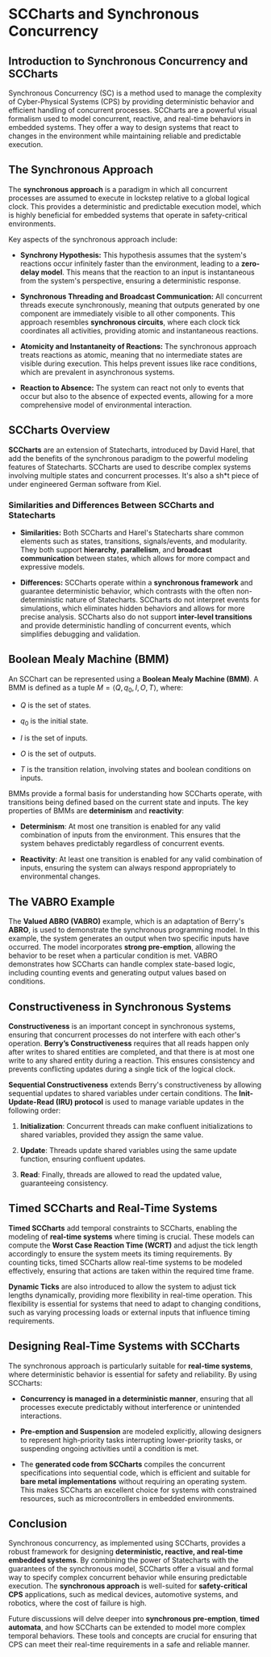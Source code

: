 <!-- lecture2_sccharts.qmd -->

# SCCharts and Synchronous Concurrency

## Introduction to Synchronous Concurrency and SCCharts

Synchronous Concurrency (SC) is a method used to manage the complexity of Cyber-Physical Systems (CPS) by providing deterministic behavior and efficient handling of concurrent processes. SCCharts are a powerful visual formalism used to model concurrent, reactive, and real-time behaviors in embedded systems. They offer a way to design systems that react to changes in the environment while maintaining reliable and predictable execution.

## The Synchronous Approach

The **synchronous approach** is a paradigm in which all concurrent processes are assumed to execute in lockstep relative to a global logical clock. This provides a deterministic and predictable execution model, which is highly beneficial for embedded systems that operate in safety-critical environments.

Key aspects of the synchronous approach include:

-   **Synchrony Hypothesis:** This hypothesis assumes that the system's reactions occur infinitely faster than the environment, leading to a **zero-delay model**. This means that the reaction to an input is instantaneous from the system's perspective, ensuring a deterministic response.

-   **Synchronous Threading and Broadcast Communication:** All concurrent threads execute synchronously, meaning that outputs generated by one component are immediately visible to all other components. This approach resembles **synchronous circuits**, where each clock tick coordinates all activities, providing atomic and instantaneous reactions.

-   **Atomicity and Instantaneity of Reactions:** The synchronous approach treats reactions as atomic, meaning that no intermediate states are visible during execution. This helps prevent issues like race conditions, which are prevalent in asynchronous systems.

-   **Reaction to Absence:** The system can react not only to events that occur but also to the absence of expected events, allowing for a more comprehensive model of environmental interaction.

## SCCharts Overview

**SCCharts** are an extension of Statecharts, introduced by David Harel, that add the benefits of the synchronous paradigm to the powerful modeling features of Statecharts. SCCharts are used to describe complex systems involving multiple states and concurrent processes. It's also a sh\*t piece of under engineered German software from Kiel.

### Similarities and Differences Between SCCharts and Statecharts

-   **Similarities:** Both SCCharts and Harel's Statecharts share common elements such as states, transitions, signals/events, and modularity. They both support **hierarchy**, **parallelism**, and **broadcast communication** between states, which allows for more compact and expressive models.

-   **Differences:** SCCharts operate within a **synchronous framework** and guarantee deterministic behavior, which contrasts with the often non-deterministic nature of Statecharts. SCCharts do not interpret events for simulations, which eliminates hidden behaviors and allows for more precise analysis. SCCharts also do not support **inter-level transitions** and provide deterministic handling of concurrent events, which simplifies debugging and validation.

## Boolean Mealy Machine (BMM)

An SCChart can be represented using a **Boolean Mealy Machine (BMM)**. A BMM is defined as a tuple $M = \langle Q, q_0, I, O, T \rangle$, where:

-   $Q$ is the set of states.

-   $q_0$ is the initial state.

-   $I$ is the set of inputs.

-   $O$ is the set of outputs.

-   $T$ is the transition relation, involving states and boolean conditions on inputs.

BMMs provide a formal basis for understanding how SCCharts operate, with transitions being defined based on the current state and inputs. The key properties of BMMs are **determinism** and **reactivity**:

-   **Determinism**: At most one transition is enabled for any valid combination of inputs from the environment. This ensures that the system behaves predictably regardless of concurrent events.

-   **Reactivity**: At least one transition is enabled for any valid combination of inputs, ensuring the system can always respond appropriately to environmental changes.

## The VABRO Example

The **Valued ABRO (VABRO)** example, which is an adaptation of Berry's **ABRO**, is used to demonstrate the synchronous programming model. In this example, the system generates an output when two specific inputs have occurred. The model incorporates **strong pre-emption**, allowing the behavior to be reset when a particular condition is met. VABRO demonstrates how SCCharts can handle complex state-based logic, including counting events and generating output values based on conditions.

## Constructiveness in Synchronous Systems

**Constructiveness** is an important concept in synchronous systems, ensuring that concurrent processes do not interfere with each other's operation. **Berry’s Constructiveness** requires that all reads happen only after writes to shared entities are completed, and that there is at most one write to any shared entity during a reaction. This ensures consistency and prevents conflicting updates during a single tick of the logical clock.

**Sequential Constructiveness** extends Berry's constructiveness by allowing sequential updates to shared variables under certain conditions. The **Init-Update-Read (IRU) protocol** is used to manage variable updates in the following order:

1.  **Initialization**: Concurrent threads can make confluent initializations to shared variables, provided they assign the same value.

2.  **Update**: Threads update shared variables using the same update function, ensuring confluent updates.

3.  **Read**: Finally, threads are allowed to read the updated value, guaranteeing consistency.

## Timed SCCharts and Real-Time Systems

**Timed SCCharts** add temporal constraints to SCCharts, enabling the modeling of **real-time systems** where timing is crucial. These models can compute the **Worst Case Reaction Time (WCRT)** and adjust the tick length accordingly to ensure the system meets its timing requirements. By counting ticks, timed SCCharts allow real-time systems to be modeled effectively, ensuring that actions are taken within the required time frame.

**Dynamic Ticks** are also introduced to allow the system to adjust tick lengths dynamically, providing more flexibility in real-time operation. This flexibility is essential for systems that need to adapt to changing conditions, such as varying processing loads or external inputs that influence timing requirements.

## Designing Real-Time Systems with SCCharts

The synchronous approach is particularly suitable for **real-time systems**, where deterministic behavior is essential for safety and reliability. By using SCCharts:

-   **Concurrency is managed in a deterministic manner**, ensuring that all processes execute predictably without interference or unintended interactions.

-   **Pre-emption and Suspension** are modeled explicitly, allowing designers to represent high-priority tasks interrupting lower-priority tasks, or suspending ongoing activities until a condition is met.

-   The **generated code from SCCharts** compiles the concurrent specifications into sequential code, which is efficient and suitable for **bare metal implementations** without requiring an operating system. This makes SCCharts an excellent choice for systems with constrained resources, such as microcontrollers in embedded environments.

## Conclusion

Synchronous concurrency, as implemented using SCCharts, provides a robust framework for designing **deterministic, reactive, and real-time embedded systems**. By combining the power of Statecharts with the guarantees of the synchronous model, SCCharts offer a visual and formal way to specify complex concurrent behavior while ensuring predictable execution. The **synchronous approach** is well-suited for **safety-critical CPS** applications, such as medical devices, automotive systems, and robotics, where the cost of failure is high.

Future discussions will delve deeper into **synchronous pre-emption**, **timed automata**, and how SCCharts can be extended to model more complex temporal behaviors. These tools and concepts are crucial for ensuring that CPS can meet their real-time requirements in a safe and reliable manner.